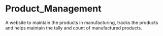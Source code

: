 # Product_Management
A website to maintain the products in manufacturing, tracks the products and helps maintain the tally and count of manufactured products.
